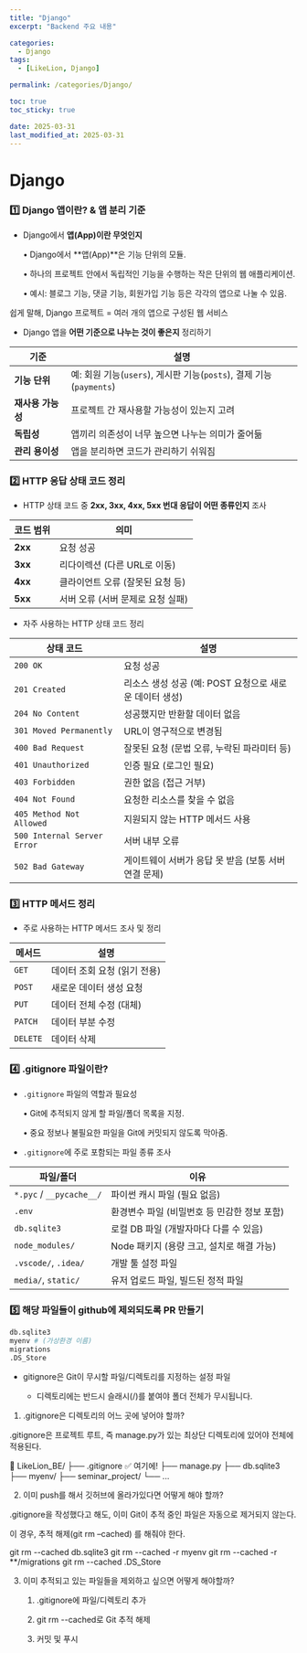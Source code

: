 ```yaml
---
title: "Django"
excerpt: "Backend 주요 내용"

categories:
  - Django
tags:
  - [LikeLion, Django]

permalink: /categories/Django/

toc: true
toc_sticky: true

date: 2025-03-31
last_modified_at: 2025-03-31
---
```


# Django

### 1️⃣ **Django 앱이란? & 앱 분리 기준**

- Django에서 **앱(App)이란 무엇인지**

  •	Django에서 **앱(App)**은 기능 단위의 모듈.

  •	하나의 프로젝트 안에서 독립적인 기능을 수행하는 작은 단위의 웹 애플리케이션.

	•	예시: 블로그 기능, 댓글 기능, 회원가입 기능 등은 각각의 앱으로 나눌 수 있음.

쉽게 말해, Django 프로젝트 = 여러 개의 앱으로 구성된 웹 서비스


- Django 앱을 **어떤 기준으로 나누는 것이 좋은지** 정리하기

| 기준             | 설명                                                                 |
|------------------|----------------------------------------------------------------------|
| **기능 단위**     | 예: 회원 기능(`users`), 게시판 기능(`posts`), 결제 기능(`payments`)       |
| **재사용 가능성** | 프로젝트 간 재사용할 가능성이 있는지 고려                              |
| **독립성**        | 앱끼리 의존성이 너무 높으면 나누는 의미가 줄어듦                        |
| **관리 용이성**   | 앱을 분리하면 코드가 관리하기 쉬워짐                                    |



### 2️⃣ **HTTP 응답 상태 코드 정리**

- HTTP 상태 코드 중 **2xx, 3xx, 4xx, 5xx 번대 응답이 어떤 종류인지** 조사

| 코드 범위 | 의미                       |
|-----------|----------------------------|
| **2xx**   | 요청 성공                  |
| **3xx**   | 리다이렉션 (다른 URL로 이동) |
| **4xx**   | 클라이언트 오류 (잘못된 요청 등) |
| **5xx**   | 서버 오류 (서버 문제로 요청 실패) |

- 자주 사용하는 HTTP 상태 코드 정리

| 상태 코드 | 설명                                                              |
|-----------|-------------------------------------------------------------------|
| `200 OK`  | 요청 성공                                                         |
| `201 Created` | 리소스 생성 성공 (예: POST 요청으로 새로운 데이터 생성)           |
| `204 No Content` | 성공했지만 반환할 데이터 없음                               |
| `301 Moved Permanently` | URL이 영구적으로 변경됨                              |
| `400 Bad Request` | 잘못된 요청 (문법 오류, 누락된 파라미터 등)                 |
| `401 Unauthorized` | 인증 필요 (로그인 필요)                                  |
| `403 Forbidden` | 권한 없음 (접근 거부)                                       |
| `404 Not Found` | 요청한 리소스를 찾을 수 없음                                |
| `405 Method Not Allowed` | 지원되지 않는 HTTP 메서드 사용                     |
| `500 Internal Server Error` | 서버 내부 오류                                  |
| `502 Bad Gateway` | 게이트웨이 서버가 응답 못 받음 (보통 서버 연결 문제)       |



### 3️⃣ **HTTP 메서드 정리**

- 주로 사용하는 HTTP 메서드 조사 및 정리

| 메서드   | 설명                                      |
|----------|-------------------------------------------|
| `GET`    | 데이터 조회 요청 (읽기 전용)               |
| `POST`   | 새로운 데이터 생성 요청                    |
| `PUT`    | 데이터 전체 수정 (대체)                    |
| `PATCH`  | 데이터 부분 수정                          |
| `DELETE` | 데이터 삭제                                |



### 4️⃣ **.gitignore 파일이란?**

- `.gitignore` 파일의 역할과 필요성

	•	Git에 추적되지 않게 할 파일/폴더 목록을 지정.
  
	•	중요 정보나 불필요한 파일을 Git에 커밋되지 않도록 막아줌.

- `.gitignore`에 주로 포함되는 파일 종류 조사

| 파일/폴더           | 이유                                            |
|----------------------|-------------------------------------------------|
| `*.pyc` / `__pycache__/` | 파이썬 캐시 파일 (필요 없음)              |
| `.env`               | 환경변수 파일 (비밀번호 등 민감한 정보 포함)     |
| `db.sqlite3`         | 로컬 DB 파일 (개발자마다 다를 수 있음)          |
| `node_modules/`      | Node 패키지 (용량 크고, 설치로 해결 가능)       |
| `.vscode/`, `.idea/` | 개발 툴 설정 파일                             |
| `media/`, `static/`  | 유저 업로드 파일, 빌드된 정적 파일             |



### 5️⃣ 해당 파일들이 github에 제외되도록 PR 만들기

```bash
db.sqlite3
myenv # (가상환경 이름)
migrations
.DS_Store
```

- gitignore은 Git이 무시할 파일/디렉토리를 지정하는 설정 파일

  - 디렉토리에는 반드시 슬래시(/)를 붙여야 폴더 전체가 무시됩니다.


1. .gitignore은 디렉토리의 어느 곳에 넣어야 할까?

  .gitignore은 프로젝트 루트, 즉 manage.py가 있는 최상단 디렉토리에 있어야 전체에 적용된다.


  📁 LikeLion_BE/
  ├── .gitignore      ✅ 여기에!
  ├── manage.py
  ├── db.sqlite3
  ├── myenv/
  ├── seminar_project/
  └── ...



2. 이미 push를 해서 깃허브에 올라가있다면 어떻게 해야 할까?

  .gitignore을 작성했다고 해도, 이미 Git이 추적 중인 파일은 자동으로 제거되지 않는다.

  이 경우, 추적 해제(git rm –cached) 를 해줘야 한다.

  git rm --cached db.sqlite3
  git rm --cached -r myenv
  git rm --cached -r **/migrations
  git rm --cached .DS_Store



3. 이미 추적되고 있는 파일들을 제외하고 싶으면 어떻게 해야할까?

	1.	.gitignore에 파일/디렉토리 추가

	2.	git rm --cached로 Git 추적 해제

	3.	커밋 및 푸시